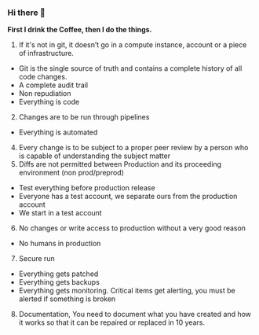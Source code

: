 ### Hi there 👋

<strong><b>First I drink the Coffee, then I do the things.</b></strong>

1. If it's not in git, it doesn’t go in a compute instance, account or a piece of infrastructure.
  * Git is the single source of truth and contains a complete history of all code changes.
  * A complete audit trail
  * Non repudiation
  * Everything is code
2. Changes are to be run through pipelines
  * Everything is automated
4. Every change is to be subject to a proper peer review by a person who is capable of understanding the subject matter
5. Diffs are not permitted between Production and its proceeding environment (non prod/preprod)
  * Test everything before production release
  * Everyone has a test account, we separate ours from the production account
  * We start in a test account
6. No changes or write access to production without a very good reason
  * No humans in production
7. Secure run
  * Everything gets patched
  * Everything gets backups
  * Everything gets monitoring. Critical items get alerting, you must be alerted if something is broken
8. Documentation, You need to document what you have created and how it works so that it can be repaired or replaced in 10 years.

<!--
**THOM-AwS/THOM-AwS** is a ✨ _special_ ✨ repository because its `README.md` (this file) appears on your GitHub profile.

Here are some ideas to get you started:

- 🔭 I’m currently working on ...
- 🌱 I’m currently learning ...
- 👯 I’m looking to collaborate on ...
- 🤔 I’m looking for help with ...
- 💬 Ask me about ...
- 📫 How to reach me: ...
- 😄 Pronouns: ...
- ⚡ Fun fact: ...
-->
